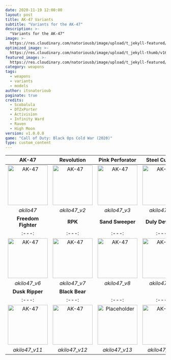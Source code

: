 ```yaml
---
date: 2020-11-19 12:00:00
layout: post
title: AK-47 Variants
subtitle: "Variants for the AK-47"
description: >-
  "Variants for the AK-47"
image: >-
  https://res.cloudinary.com/natoriousb/image/upload/t_jekyll-featured/v1603912727/ui_loot_weapon_ar_akilo47_a9swsg.png
optimized_image: >- 
  https://res.cloudinary.com/natoriousb/image/upload/t_jekyll-thumb/v1603912727/ui_loot_weapon_ar_akilo47_a9swsg.png
featured_image: >-
  https://res.cloudinary.com/natoriousb/image/upload/t_jekyll-featured/v1603912727/ui_loot_weapon_ar_akilo47_a9swsg.png
category: weapons
tags:
  - weapons
  - variants
  - models
author: itsnatorioub
paginate: true
credits:
  - Scobalula
  - DTZxPorter
  - Activision
  - Infinity Ward
  - Raven
  - High Moon
version: v1.0.0.0
game: "Call of Duty: Black Ops Cold War (2020)"
type: custom_content
---
```


| **AK-47** | **Revolution** | **Pink Perforator** | **Steel Curtain** | **Wendingo** |
| :---: | :---: | :---: | :---: | :---: |
| <img width="125" alt="AK-47" src="/CODMW-Operator-Directory/assets/img/ui_loot_weapon_ar_akilo47.png"> | <img width="125" alt="AK-47" src="/CODMW-Operator-Directory/assets/img/ui_loot_weapon_ar_akilo47_v2.png"> | <img width="125" alt="AK-47" src="/CODMW-Operator-Directory/assets/img/ui_loot_weapon_ar_akilo47_v3.png"> | <img width="125" alt="AK-47" src="/CODMW-Operator-Directory/assets/img/ui_loot_weapon_ar_akilo47_v4.png"> | <img width="125" alt="AK-47" src="/CODMW-Operator-Directory/assets/img/ui_loot_weapon_ar_akilo47_v5.png"> |
| *akilo47* | *akilo47_v2* | *akilo47_v3* | *akilo47_v4* | *akilo47_v5* |
| **Freedom Fighter** | **RPK** | **Sand Sweeper** | **Duly Devoted** | **Golden Dragon** |
| :---: | :---: | :---: | :---: | :---: |
| <img width="125" alt="AK-47" src="/CODMW-Operator-Directory/assets/img/ui_loot_weapon_ar_akilo47_v6.png"> | <img width="125" alt="AK-47" src="/CODMW-Operator-Directory/assets/img/ui_loot_weapon_ar_akilo47_v7.png"> | <img width="125" alt="AK-47" src="/CODMW-Operator-Directory/assets/img/ui_loot_weapon_ar_akilo47_v8.png"> | <img width="125" alt="AK-47" src="/CODMW-Operator-Directory/assets/img/ui_loot_weapon_ar_akilo47_v9.png"> | <img width="125" alt="AK-47" src="/CODMW-Operator-Directory/assets/img/ui_loot_weapon_ar_akilo47_v10.png"> |
| *akilo47_v6* | *akilo47_v7* | *akilo47_v8* | *akilo47_v9* | *akilo47_v10* |
| **Dusk Ripper** | **Black Bear** | | | |
| :---: | :---: | :---: | :---: | :---: |
| <img width="125" alt="AK-47" src="/CODMW-Operator-Directory/assets/img/ui_loot_weapon_ar_akilo47_v11.png"> | <img width="125" alt="AK-47" src="/CODMW-Operator-Directory/assets/img/ui_loot_weapon_ar_akilo47_v12.png"> | <img width="125" alt="Placeholder" src="https://via.placeholder.com/125x167"> | <img width="125" alt="AK-47" src="https://via.placeholder.com/125x167"> | <img width="125" alt="AK-47" src="https://via.placeholder.com/125x167"> |
| *akilo47_v11* | *akilo47_v12* | *akilo47_v13* | *akilo47_v14* | *akilo47_v15* 
